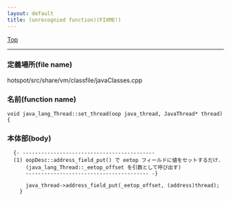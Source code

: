 ```yaml
---
layout: default
title: (unrecognied function)(FIXME!)
---
```

[Top](../index.html)

--- 
### 定義場所(file name)
hotspot/src/share/vm/classfile/javaClasses.cpp

### 名前(function name)
```
void java_lang_Thread::set_thread(oop java_thread, JavaThread* thread) {
```

### 本体部(body)
```
  {- -------------------------------------------
  (1) oopDesc::address_field_put() で eetop フィールドに値をセットするだけ.
      (java_lang_Thread::_eetop_offset を引数として呼び出す)
      ---------------------------------------- -}

	  java_thread->address_field_put(_eetop_offset, (address)thread);
	}
	
```


